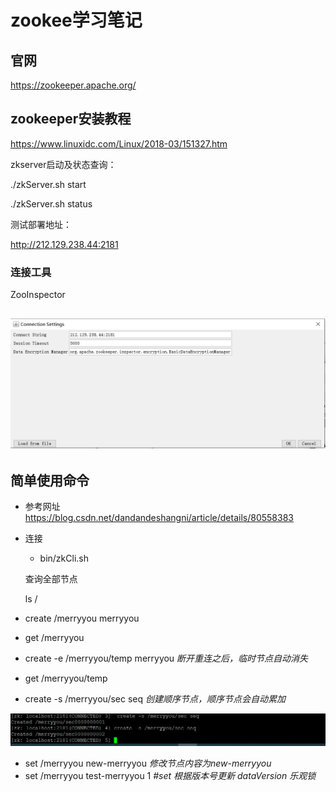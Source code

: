 # zookee学习笔记

## 官网

https://zookeeper.apache.org/

## zookeeper安装教程

https://www.linuxidc.com/Linux/2018-03/151327.htm



zkserver启动及状态查询：

./zkServer.sh start

./zkServer.sh status



测试部署地址：

http://212.129.238.44:2181



### 连接工具

ZooInspector

##  ![使用](imgs/zookeeper01.png)

## 简单使用命令

- 参考网址 https://blog.csdn.net/dandandeshangni/article/details/80558383

- 连接  

  - bin/zkCli.sh

  

  查询全部节点

  ls /

- create /merryyou merryyou

- get /merryyou

- create -e  /merryyou/temp merryyou *断开重连之后，临时节点自动消失*

- get /merryyou/temp

-  create -s /merryyou/sec seq *创建顺序节点，顺序节点会自动累加*

  ![使用](imgs/zk02.png)

- set /merryyou new-merryyou *修改节点内容为new-merryyou*
- set /merryyou test-merryyou 1 *#set 根据版本号更新 dataVersion 乐观锁*



